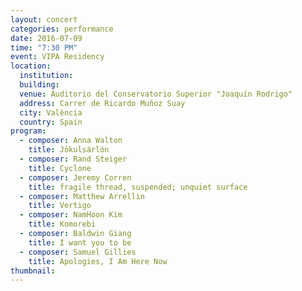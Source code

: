```yaml
---
layout: concert
categories: performance
date: 2016-07-09
time: "7:30 PM"
event: VIPA Residency
location:
  institution:
  building:
  venue: Auditorio del Conservatorio Superior "Joaquín Rodrigo"
  address: Carrer de Ricardo Muñoz Suay
  city: València
  country: Spain
program:
  - composer: Anna Walton
    title: Jökulsárlón
  - composer: Rand Steiger
    title: Cyclone
  - composer: Jeremy Corren
    title: fragile thread, suspended; unquiet surface
  - composer: Matthew Arrellin
    title: Vertigo
  - composer: NamHoon Kim
    title: Komorebi
  - composer: Baldwin Giang
    title: I want you to be
  - composer: Samuel Gillies
    title: Apologies, I Am Here Now
thumbnail:
---
```


